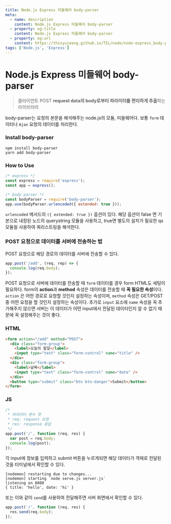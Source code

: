 ```yaml
---
title: Node.js Express 미들웨어 body-parser
meta:
  - name: description
    content: Node.js Express 미들웨어 body-parser
  - property: og:title
    content: Node.js Express 미들웨어 body-parser
  - property: og:url
    content: https://thisyujeong.github.io/TIL/node/node-express_body-parser.html
tags: ['Node.js', 'Express']
---
```


# Node.js Express 미들웨어 body-parser

> 클라이언트 POST **request data의 body로부터 파라미터를 편리하게 추출**하는 라이브러리

body-parser는 요청의 본문을 해석해주는 node.js의 모듈, 미들웨어다.
보통 `form` 데이터나 `Ajax` 요청의 데이터를 처리한다.

### Install body-parser

```
npm install body-parser
yarn add body-parser
```

### How to Use

```js
/* express */
const express = require('express');
const app = express();

/* body parser */
const bodyParser = require('body-parser');
app.use(bodyParser.urlencoded({ extended: true }));
```

`urlencoded` 메서드의 `({ extended: true })` 옵션이 있다. 해당 옵션이 false 면 기본으로 내장된 노드의 querystring 모듈을 사용하고, true면 별도의 설치가 필요한 qs 모듈읠 사용하여 쿼리스트링을 해석한다.

### POST 요청으로 데이터를 서버에 전송하는 법

POST 요청으로 해당 경로의 데이터를 서버에 전송할 수 있다.

```js
app.post('/add', (req, rep) => {
  console.log(req.body);
});
```

POST 요청으로 서버에 데이터를 전송할 때 `form` 데이터를 경우 form HTML도 세팅이 필요하다.
form의 **action**과 **method** 속성은 데이터를 전송할 때 **꼭 필요한 속성**이다.  
`action` 은 어떤 경로로 요청할 것인지 설정하는 속성이며, `method` 속성은 GET/POST 중 어떤 요청을 할 것인지 설정하는 속성이다.
추가로 `input` 요소에 `name` 속성을 꼭 추가해주지 않으면 서버는 이 데이터가 어떤 input에서 전달된 데이터인지 알 수 없기 때문에 꼭 설정해주는 것이 좋다.

### HTML

```html
<form action="/add" method="POST">
  <div class="form-group">
    <label>오늘의 할일</label>
    <input type="text" class="form-control" name="title" />
  </div>
  <div class="form-group">
    <label>날짜</label>
    <input type="text" class="form-control" name="date" />
  </div>
  <button type="submit" class="btn btn-danger">Submit</button>
</form>
```

### JS

```js
/*
 * 파라미터 변수 뜻
 * req: request 요청
 * res: response 응답
 */
app.post('/', function (req, res) {
  var post = req.body;
  console.log(post);
});
```

각 input에 정보를 입력하고 submit 버튼을 누르게되면 해당 데이터가 객체로 전달된 것을 터미널에서 확인할 수 있다.

```
[nodemon] restarting due to changes...
[nodemon] starting `node serve.js server.js`
listening on 8080
{ title: 'hello', date: 'hi' }
```

또는 이와 같이 `send`를 사용하여 전달해주면 서버 화면에서 확인할 수 있다.

```js
app.post('/', function (req, res) {
  res.send(req.body);
});
```

